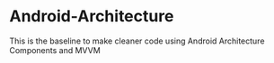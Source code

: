 # Android-Architecture
This is the baseline to make cleaner code using Android Architecture Components and MVVM
